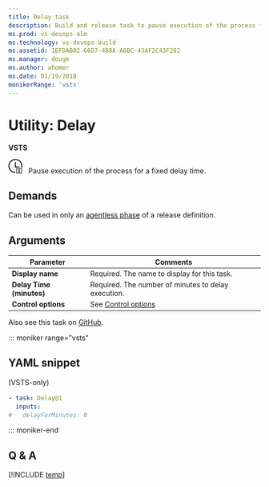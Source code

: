```yaml
---
title: Delay task 
description: Build and release task to pause execution of the process for a fixed delay time in VSTS and TFS
ms.prod: vs-devops-alm
ms.technology: vs-devops-build
ms.assetid: 1EFDAB02-66D7-4B8A-A8BC-43AF2C43F282
ms.manager: douge
ms.author: ahomer
ms.date: 01/19/2018
monikerRange: 'vsts'
---
```



# Utility: Delay

**VSTS**

![icon](_img/delay.png) &nbsp; Pause execution of the process for a fixed delay time.

## Demands

Can be used in only an [agentless phase](../../concepts/process/phases.md#agentless-phase) of a release definition.

## Arguments

| Parameter | Comments |
| --- | --- |
| **Display name** | Required. The name to display for this task. |
| **Delay Time (minutes)** | Required. The number of minutes to delay execution. |
| **Control options** | See [Control options](../../concepts/process/tasks.md#controloptions) |

Also see this task on [GitHub](https://github.com/Microsoft/vsts-tasks/tree/master/Tasks/Delay).

::: moniker range="vsts"

## YAML snippet

(VSTS-only)

```YAML
- task: Delay@1
  inputs:
#   delayForMinutes: 0
```

::: moniker-end

## Q & A

<!-- BEGINSECTION class="md-qanda" -->

[!INCLUDE [temp](../../_shared/qa-agents.md)]

<!-- ENDSECTION -->
